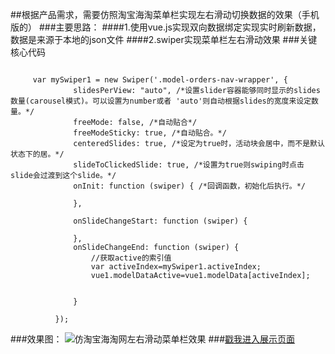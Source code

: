 ##根据产品需求，需要仿照淘宝海淘菜单栏实现左右滑动切换数据的效果（手机版的）
###主要思路：
####1.使用vue.js实现双向数据绑定实现实时刷新数据，数据是来源于本地的json文件
####2.swiper实现菜单栏左右滑动效果
###关键核心代码
<pre><code>
     var mySwiper1 = new Swiper('.model-orders-nav-wrapper', {
              slidesPerView: "auto", /*设置slider容器能够同时显示的slides数量(carousel模式)。可以设置为number或者 'auto'则自动根据slides的宽度来设定数量。*/
              freeMode: false, /*自动贴合*/
              freeModeSticky: true, /*自动贴合。*/
              centeredSlides: true, /*设定为true时，活动块会居中，而不是默认状态下的居。*/
              slideToClickedSlide: true, /*设置为true则swiping时点击slide会过渡到这个slide。*/
              onInit: function (swiper) { /*回调函数，初始化后执行。*/

              },

              onSlideChangeStart: function (swiper) {

              },
              onSlideChangeEnd: function (swiper) {
                  //获取active的索引值
                  var activeIndex=mySwiper1.activeIndex;
                  vue1.modelDataActive=vue1.modelData[activeIndex];


              }

          });
</pre></code>
###效果图：
![仿淘宝海淘网左右滑动菜单栏效果](https://github.com/nobrokenboy/swiper-leftright-slide/blob/master/slideleftRight.gif)
###[戳我进入展示页面](https://github.com/nobrokenboy/swiper-leftright-slide/blob/master/slideleftRight.gif)


